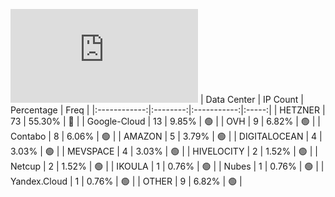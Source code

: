 ![Diagramm](https://github.com/obajay/StateSync-snapshots/blob/main/Projects/Umee/1/README.md)
| Data Center | IP Count | Percentage | Freq |
|:------------:|:--------:|:-----------:|:-----:|
| HETZNER | 73 | 55.30% | 🔴 |
| Google-Cloud | 13 | 9.85% | 🟢 |
| OVH | 9 | 6.82% | 🟢 |
| Contabo | 8 | 6.06% | 🟢 |
| AMAZON | 5 | 3.79% | 🟢 |
| DIGITALOCEAN | 4 | 3.03% | 🟢 |
| MEVSPACE | 4 | 3.03% | 🟢 |
| HIVELOCITY | 2 | 1.52% | 🟢 |
| Netcup | 2 | 1.52% | 🟢 |
| IKOULA | 1 | 0.76% | 🟢 |
| Nubes | 1 | 0.76% | 🟢 |
| Yandex.Cloud | 1 | 0.76% | 🟢 |
| OTHER | 9 | 6.82% | 🟢 |